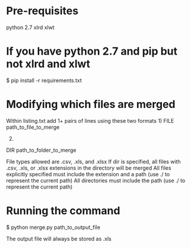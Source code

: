 # Pre-requisites
python 2.7
xlrd
xlwt

# If you have python 2.7 and pip but not xlrd and xlwt
$ pip install -r requirements.txt

# Modifying which files are merged
Within listing.txt add 1+ pairs of lines using these two formats
1)
FILE
path_to_file_to_merge

2)
DIR
path_to_folder_to_merge

File types allowed are .csv, .xls, and .xlsx
If dir is specified, all files with .csv, .xls, or .xlsx extensions in the directory will be merged
All files explicitly specified must include the extension and a path (use ./ to represent the current path)
All directories must include the path (use ./ to represent the current path)

# Running the command
$ python merge.py path_to_output_file

The output file will always be stored as .xls
